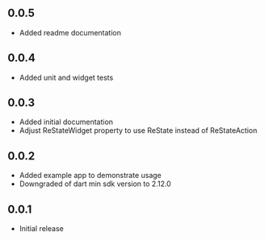 ## 0.0.5
* Added readme documentation

## 0.0.4
* Added unit and widget tests

## 0.0.3
* Added initial documentation
* Adjust ReStateWidget property to use ReState instead of ReStateAction

## 0.0.2
* Added example app to demonstrate usage
* Downgraded of dart min sdk version to 2.12.0

## 0.0.1
* Initial release
